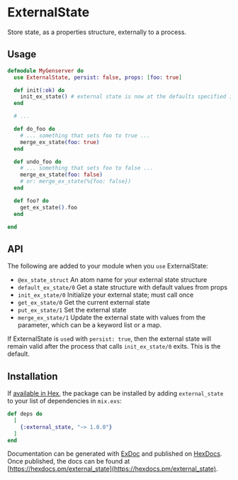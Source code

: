 # ExternalState

Store state, as a properties structure, externally to a process.

## Usage
```elixir
defmodule MyGenserver do
  use ExternalState, persist: false, props: [foo: true]

  def init(:ok) do
    init_ex_state() # external state is now at the defaults specified in use
  end

  # ...

  def do_foo do
    # ... something that sets foo to true ...
    merge_ex_state(foo: true)
  end

  def undo_foo do
    # ... something that sets foo to false ...
    merge_ex_state(foo: false)
    # or: merge_ex_state(%{foo: false})
  end

  def foo? do
    get_ex_state().foo
  end

end
```

## API
The following are added to your module when you `use` ExternalState:

- ```@ex_state_struct``` An atom name for your external state structure
- ```default_ex_state/0``` Get a state structure with default values from props
- ```init_ex_state/0``` Initialize your external state; must call once
- ```get_ex_state/0``` Get the current external state
- ```put_ex_state/1``` Set the external state
- ```merge_ex_state/1``` Update the external state with values from the
  parameter, which can be a keyword list or a map.

If ExternalState is `use`d with `persist: true`, then the external state will
remain valid after the process that calls `init_ex_state/0` exits. This
is the default.

## Installation

If [available in Hex](https://hex.pm/docs/publish), the package can be installed
by adding `external_state` to your list of dependencies in `mix.exs`:

```elixir
def deps do
  [
    {:external_state, "~> 1.0.0"}
  ]
end
```

Documentation can be generated with [ExDoc](https://github.com/elixir-lang/ex_doc)
and published on [HexDocs](https://hexdocs.pm). Once published, the docs can
be found at [https://hexdocs.pm/external_state](https://hexdocs.pm/external_state).
